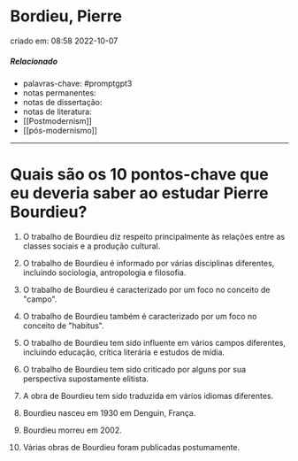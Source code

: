 # Bordieu, Pierre
criado em: 08:58 2022-10-07

##### Relacionado
- palavras-chave: #promptgpt3 
- notas permanentes: 
- notas de dissertação:
- notas de literatura: 
- [[Postmodernism]]
- [[pós-modernismo]]

---

# Quais são os 10 pontos-chave que eu deveria saber ao estudar Pierre Bourdieu?

1. O trabalho de Bourdieu diz respeito principalmente às relações entre as classes sociais e a produção cultural.

2. O trabalho de Bourdieu é informado por várias disciplinas diferentes, incluindo sociologia, antropologia e filosofia.

3. O trabalho de Bourdieu é caracterizado por um foco no conceito de "campo".

4. O trabalho de Bourdieu também é caracterizado por um foco no conceito de "habitus".

5. O trabalho de Bourdieu tem sido influente em vários campos diferentes, incluindo educação, crítica literária e estudos de mídia.

6. O trabalho de Bourdieu tem sido criticado por alguns por sua perspectiva supostamente elitista.

7. A obra de Bourdieu tem sido traduzida em vários idiomas diferentes.

8. Bourdieu nasceu em 1930 em Denguin, França.

9. Bourdieu morreu em 2002.

10. Várias obras de Bourdieu foram publicadas postumamente.